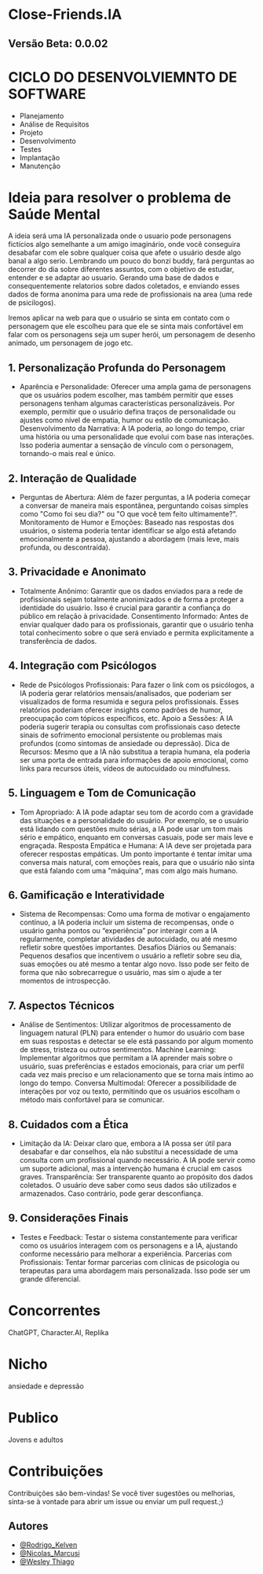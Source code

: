 # Close-Friends.IA

## Versão Beta: 0.0.02

# CICLO DO DESENVOLVIEMNTO DE SOFTWARE

- Planejamento
- Análise de Requisitos
- Projeto
- Desenvolvimento
- Testes
- Implantação
- Manutenção

# Ideia para resolver o problema de Saúde Mental 

A ideia será uma IA personalizada onde o usuario pode personagens fictícios algo semelhante a um amigo imaginário, onde você conseguira desabafar com ele sobre qualquer coisa que afete o usuário desde algo banal a algo serio. Lembrando um pouco do bonzi buddy, fará perguntas ao decorrer do dia sobre diferentes assuntos, com o objetivo de estudar, entender e se adaptar ao usuario. Gerando uma base de dados e consequentemente relatorios sobre dados coletados, e enviando esses dados de forma anonima para uma rede de profissionais na area (uma rede de psicilogos).

Iremos aplicar na web para que o usuário se sinta em contato com o personagem que ele escolheu para que ele se sinta mais confortável em falar com os personagens seja um super herói, um personagem de desenho animado, um personagem de jogo etc.


## 1. Personalização Profunda do Personagem

  * Aparência e Personalidade: Oferecer uma ampla gama de personagens que os usuários podem escolher, mas também permitir que esses personagens tenham algumas características personalizáveis. Por exemplo, permitir que o usuário defina traços de personalidade ou ajustes como nível de empatia, humor ou estilo de comunicação. Desenvolvimento da Narrativa: A IA poderia, ao longo do tempo, criar uma história ou uma personalidade que evolui com base nas interações. Isso poderia aumentar a sensação de vínculo com o personagem, tornando-o mais real e único.

## 2. Interação de Qualidade

  * Perguntas de Abertura: Além de fazer perguntas, a IA poderia começar a conversar de maneira mais espontânea, perguntando coisas simples como "Como foi seu dia?" ou "O que você tem feito ultimamente?".
    Monitoramento de Humor e Emoções: Baseado nas respostas dos usuários, o sistema poderia tentar identificar se algo está afetando emocionalmente a pessoa, ajustando a abordagem (mais leve, mais profunda, ou descontraída).

## 3. Privacidade e Anonimato

  * Totalmente Anônimo: Garantir que os dados enviados para a rede de profissionais sejam totalmente anonimizados e de forma a proteger a identidade do usuário. Isso é crucial para garantir a confiança do público em relação à privacidade.
    Consentimento Informado: Antes de enviar qualquer dado para os profissionais, garantir que o usuário tenha total conhecimento sobre o que será enviado e permita explicitamente a transferência de dados.

## 4. Integração com Psicólogos

  * Rede de Psicólogos Profissionais: Para fazer o link com os psicólogos, a IA poderia gerar relatórios mensais/analisados, que poderiam ser visualizados de forma resumida e segura pelos profissionais. Esses relatórios poderiam oferecer insights como padrões de humor, preocupação com tópicos específicos, etc. Apoio a Sessões: A IA poderia sugerir terapia ou consultas com profissionais caso detecte sinais de sofrimento emocional persistente ou problemas mais profundos (como sintomas de ansiedade ou depressão). Dica de Recursos: Mesmo que a IA não substitua a terapia humana, ela poderia ser uma porta de entrada para informações de apoio emocional, como links para recursos úteis, vídeos de autocuidado ou mindfulness.

## 5. Linguagem e Tom de Comunicação

  * Tom Apropriado: A IA pode adaptar seu tom de acordo com a gravidade das situações e a personalidade do usuário. Por exemplo, se o usuário está lidando com questões muito sérias, a IA pode usar um tom mais sério e empático, enquanto em conversas casuais, pode ser mais leve e engraçada. Resposta Empática e Humana: A IA deve ser projetada para oferecer respostas empáticas. Um ponto importante é tentar imitar uma conversa mais natural, com emoções reais, para que o usuário não sinta que está falando com uma "máquina", mas com algo mais humano.

## 6. Gamificação e Interatividade

  * Sistema de Recompensas: Como uma forma de motivar o engajamento contínuo, a IA poderia incluir um sistema de recompensas, onde o usuário ganha pontos ou “experiência” por interagir com a IA regularmente, completar atividades de autocuidado, ou até mesmo refletir sobre questões importantes. Desafios Diários ou Semanais: Pequenos desafios que incentivem o usuário a refletir sobre seu dia, suas emoções ou até mesmo a tentar algo novo. Isso pode ser feito de forma que não sobrecarregue o usuário, mas sim o ajude a ter momentos de introspecção.

## 7. Aspectos Técnicos

  * Análise de Sentimentos: Utilizar algoritmos de processamento de linguagem natural (PLN) para entender o humor do usuário com base em suas respostas e detectar se ele está passando por algum momento de stress, tristeza ou outros sentimentos. Machine Learning: Implementar algoritmos que permitam a IA aprender mais sobre o usuário, suas preferências e estados emocionais, para criar um perfil cada vez mais preciso e um relacionamento que se torna mais íntimo ao longo do tempo. Conversa Multimodal: Oferecer a possibilidade de interações por voz ou texto, permitindo que os usuários escolham o método mais confortável para se comunicar.

## 8. Cuidados com a Ética

  * Limitação da IA: Deixar claro que, embora a IA possa ser útil para desabafar e dar conselhos, ela não substitui a necessidade de uma consulta com um profissional quando necessário. A IA pode servir como um suporte adicional, mas a intervenção humana é crucial em casos graves. Transparência: Ser transparente quanto ao propósito dos dados coletados. O usuário deve saber como seus dados são utilizados e armazenados. Caso contrário, pode gerar desconfiança.

## 9. Considerações Finais

  * Testes e Feedback: Testar o sistema constantemente para verificar como os usuários interagem com os personagens e a IA, ajustando conforme necessário para melhorar a experiência. Parcerias com Profissionais: Tentar formar parcerias com clínicas de psicologia ou terapeutas para uma abordagem mais personalizada. Isso pode ser um grande diferencial.


# Concorrentes 
  ChatGPT, Character.AI, Replika 

# Nicho
ansiedade e depressão

# Publico
Jovens e adultos

# Contribuições
Contribuições são bem-vindas! Se você tiver sugestões ou melhorias, sinta-se à vontade para abrir um issue ou enviar um pull request.;)

## Autores
- [@Rodrigo_Kelven](https://github.com/Rodrigo-Kelven)
- [@Nicolas_Marcusi](https://github.com/N1kkoo)
- [@Wesley Thiago](https://github.com/Wesley0071)
